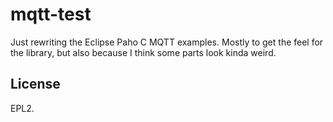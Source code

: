 # mqtt-test

Just rewriting the Eclipse Paho C MQTT examples. Mostly to get the feel for the library, but also because I think some parts look kinda weird.

## License

EPL2.
